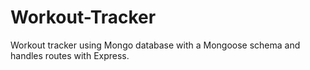 # Workout-Tracker
Workout tracker using Mongo database with a Mongoose schema and handles routes with Express.
